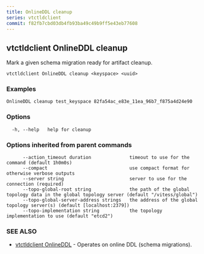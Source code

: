 ```yaml
---
title: OnlineDDL cleanup
series: vtctldclient
commit: f82fb7cbd03db4fb93ba49c49b9ff5e43eb77608
---
```

## vtctldclient OnlineDDL cleanup

Mark a given schema migration ready for artifact cleanup.

```
vtctldclient OnlineDDL cleanup <keyspace> <uuid>
```

### Examples

```
OnlineDDL cleanup test_keyspace 82fa54ac_e83e_11ea_96b7_f875a4d24e90
```

### Options

```
  -h, --help   help for cleanup
```

### Options inherited from parent commands

```
      --action_timeout duration              timeout to use for the command (default 1h0m0s)
      --compact                              use compact format for otherwise verbose outputs
      --server string                        server to use for the connection (required)
      --topo-global-root string              the path of the global topology data in the global topology server (default "/vitess/global")
      --topo-global-server-address strings   the address of the global topology server(s) (default [localhost:2379])
      --topo-implementation string           the topology implementation to use (default "etcd2")
```

### SEE ALSO

* [vtctldclient OnlineDDL](./vtctldclient_onlineddl/)	 - Operates on online DDL (schema migrations).

